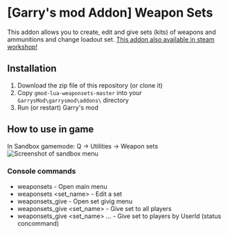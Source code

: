 # [Garry's mod Addon] Weapon Sets
This addon allows you to create, edit and give sets (kits) of weapons and ammunitions and change loadout set.
[This addon also available in steam workshop!](http://steamcommunity.com/sharedfiles/filedetails/?id=523399678)

## Installation
1. Download the zip file of this repository (or clone it)
2. Copy `gmod-lua-weaponsets-master` into your `GarrysMod\garrysmod\addons\` directory
3. Run (or restart) Garry's mod

## How to use in game
In Sandbox gamemode: Q -> Utilities -> Weapon sets
![Screenshot of sandbox menu](https://steamuserimages-a.akamaihd.net/ugc/132123452829560338/88851415C7FE8EFB27B0B73A5E39D55A6D2B403C/)

### Console commands
- weaponsets - Open main menu
- weaponsets <set_name> - Edit a set
- weaponsets_give - Open set givig menu
- weaponsets_give <set_name> - Give set to all players
- weaponsets_give <set_name> <UserID1> <UserId2> ... - Give set to players by UserId (status concommand)
